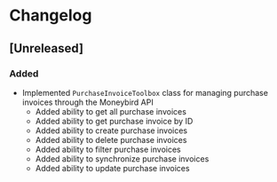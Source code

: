 # Changelog

## [Unreleased]

### Added
- Implemented `PurchaseInvoiceToolbox` class for managing purchase invoices through the Moneybird API
  - Added ability to get all purchase invoices
  - Added ability to get purchase invoice by ID
  - Added ability to create purchase invoices
  - Added ability to delete purchase invoices
  - Added ability to filter purchase invoices
  - Added ability to synchronize purchase invoices
  - Added ability to update purchase invoices 